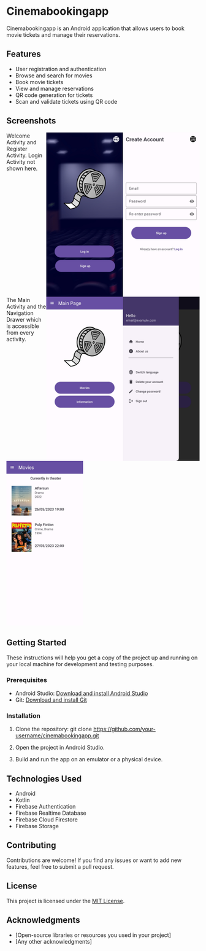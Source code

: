 # Cinemabookingapp

Cinemabookingapp is an Android application that allows users to book movie tickets and manage their reservations.

## Features

- User registration and authentication
- Browse and search for movies
- Book movie tickets
- View and manage reservations
- QR code generation for tickets
- Scan and validate tickets using QR code

## Screenshots

<div style="display: flex; justify-content: space-between;">
  Welcome Activity and Register Activity. Login Activity not shown here.
  <img src="https://github.com/rafailpapastamou/cinema-booking-app/blob/main/Screenshots/Welcome%20Activity.jpg" width="200">
  <img src="https://github.com/rafailpapastamou/cinema-booking-app/blob/main/Screenshots/Register%20Activity.jpg" width="200">
</div>

<div style="display: flex; justify-content: space-between;">
  The Main Activity and the Navigation Drawer which is accessible from every activity.
  <img src="https://github.com/rafailpapastamou/cinema-booking-app/blob/main/Screenshots/Main%20Activity.jpg" width="200">
  <img src="https://github.com/rafailpapastamou/cinema-booking-app/blob/main/Screenshots/Navigation%20Drawer.jpg" width="200">
  
</div>

<img src="https://github.com/rafailpapastamou/cinema-booking-app/blob/main/Screenshots/Movies%20Activity.jpg" width="200">


## Getting Started

These instructions will help you get a copy of the project up and running on your local machine for development and testing purposes.

### Prerequisites

- Android Studio: [Download and install Android Studio](https://developer.android.com/studio)
- Git: [Download and install Git](https://git-scm.com/)

### Installation

1. Clone the repository:
git clone https://github.com/your-username/cinemabookingapp.git

2. Open the project in Android Studio.

3. Build and run the app on an emulator or a physical device.

## Technologies Used

- Android
- Kotlin
- Firebase Authentication
- Firebase Realtime Database
- Firebase Cloud Firestore
- Firebase Storage

## Contributing

Contributions are welcome! If you find any issues or want to add new features, feel free to submit a pull request.

## License

This project is licensed under the [MIT License](LICENSE).

## Acknowledgments

- [Open-source libraries or resources you used in your project]
- [Any other acknowledgments]
